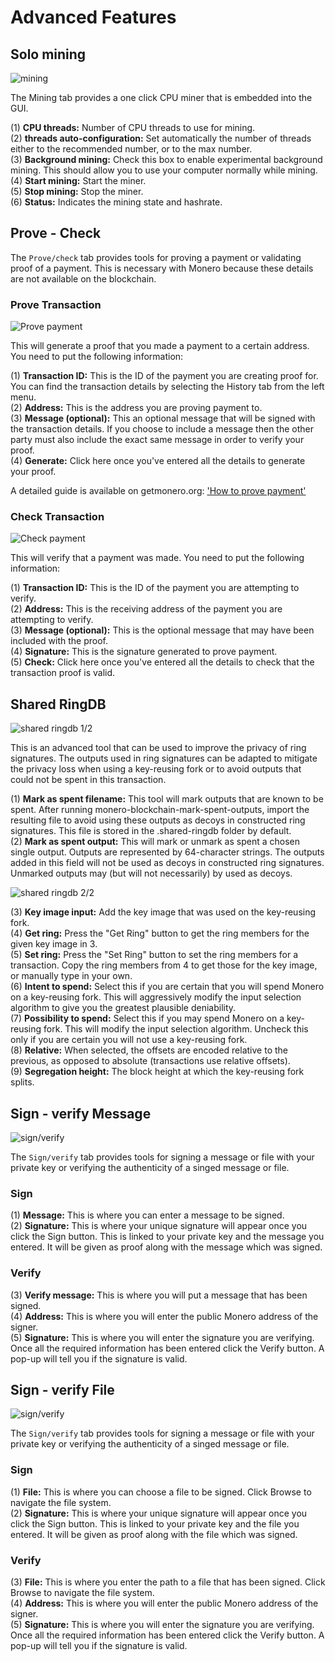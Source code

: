 # Advanced Features

## Solo mining
![mining](../media/black_mining.png)

The Mining tab provides a one click CPU miner that is embedded into the GUI.

(1) **CPU threads:** Number of CPU threads to use for mining.  
(2) **threads auto-configuration:** Set automatically the number of threads either to the recommended number, or to the max number.  
(3) **Background mining:** Check this box to enable experimental background mining. This should allow you to use your computer normally while mining.  
(4) **Start mining:** Start the miner.  
(5) **Stop mining:** Stop the miner.  
(6) **Status:** Indicates the mining state and hashrate.  

## Prove - Check
The `Prove/check` tab provides tools for proving a payment or validating proof of a payment. This is necessary with Monero because these details are not available on the blockchain.

### Prove Transaction
![Prove payment](../media/black_prove.png)

This will generate a proof that you made a payment to a certain address. You need to put the following information:

(1) **Transaction ID:** This is the ID of the payment you are creating proof for. You can find the transaction details by selecting the History tab from the left menu.  
(2) **Address:** This is the address you are proving payment to.  
(3) **Message (optional):** This an optional message that will be signed with the transaction details. If you choose to include a message then the other party must also include the exact same message in order to verify your proof.  
(4) **Generate:** Click here once you've entered all the details to generate your proof.
&nbsp;

A detailed guide is available on getmonero.org: ['How to prove payment'](https://getmonero.org/resources/user-guides/prove-payment.html)

### Check Transaction
![Check payment](../media/black_check.png)

This will verify that a payment was made. You need to put the following information:

(1) **Transaction ID:** This is the ID of the payment you are attempting to verify.  
(2) **Address:** This is the receiving address of the payment you are attempting to verify.  
(3) **Message (optional):** This is the optional message that may have been included with the proof.  
(4) **Signature:** This is the signature generated to prove payment.  
(5) **Check:** Click here once you've entered all the details to check that the transaction proof is valid.  

## Shared RingDB
![shared ringdb 1/2](../media/black_sharedringdb.png)

This is an advanced tool that can be used to improve the privacy of ring signatures. The outputs used in ring signatures can be adapted to mitigate the privacy loss when using a key-reusing fork or to avoid outputs that could not be spent in this transaction.

(1) **Mark as spent filename:** This tool will mark outputs that are known to be spent. After running monero-blockchain-mark-spent-outputs, import the resulting file to avoid using these outputs as decoys in constructed ring signatures. This file is stored in the .shared-ringdb folder by default.  
(2) **Mark as spent output:** This will mark or unmark as spent a chosen single output. Outputs are represented by 64-character strings. The outputs added in this field will not be used as decoys in constructed ring signatures. Unmarked outputs may (but will not necessarily) by used as decoys.  

![shared ringdb 2/2](../media/black_sharedringdb_2.png)

(3) **Key image input:** Add the key image that was used on the key-reusing fork.  
(4) **Get ring:** Press the "Get Ring" button to get the ring members for the given key image in 3.  
(5) **Set ring:** Press the "Set Ring" button to set the ring members for a transaction. Copy the ring members from 4 to get those for the key image, or manually type in your own.  
(6) **Intent to spend:** Select this if you are certain that you will spend Monero on a key-reusing fork. This will aggressively modify the input selection algorithm to give you the greatest plausible deniability.  
(7) **Possibility to spend:** Select this if you may spend Monero on a key-reusing fork. This will modify the input selection algorithm. Uncheck this only if you are certain you will not use a key-reusing fork.  
(8) **Relative:** When selected, the offsets are encoded relative to the previous, as opposed to absolute (transactions use relative offsets).  
(9) **Segregation height:** The block height at which the key-reusing fork splits.  

## Sign - verify Message
![sign/verify](../media/black_sign-verify.png)

The `Sign/verify` tab provides tools for signing a message or file with your private key or verifying the authenticity of a singed message or file.

### Sign

(1) **Message:** This is where you can enter a message to be signed.  
(2) **Signature:** This is where your unique signature will appear once you click the Sign button. This is linked to your private key and the message you entered. It will be given as proof along with the message which was signed.  

### Verify

(3) **Verify message:** This is where you will put a message that has been signed.  
(4) **Address:** This is where you will enter the public Monero address of the signer.  
(5) **Signature:** This is where you will enter the signature you are verifying. Once all the required information has been entered click the Verify button. A pop-up will tell you if the signature is valid.  

## Sign - verify File
![sign/verify](../media/black_sign-verify-file.png)

The `Sign/verify` tab provides tools for signing a message or file with your private key or verifying the authenticity of a singed message or file.

### Sign

(1) **File:** This is where you can choose a file to be signed. Click Browse to navigate the file system.  
(2) **Signature:** This is where your unique signature will appear once you click the Sign button. This is linked to your private key and the file you entered. It will be given as proof along with the file which was signed.  

### Verify

(3) **File:** This is where you enter the path to a file that has been signed. Click Browse to navigate the file system.  
(4) **Address:** This is where you will enter the public Monero address of the signer.  
(5) **Signature:** This is where you will enter the signature you are verifying. Once all the required information has been entered click the Verify button. A pop-up will tell you if the signature is valid.  
